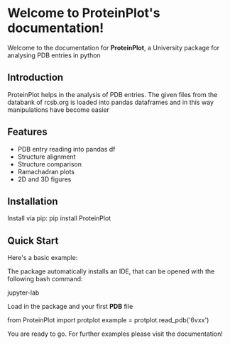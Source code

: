Welcome to ProteinPlot's documentation!
============================================

Welcome to the documentation for **ProteinPlot**, a University package for analysing PDB entries in python

Introduction
------------

ProteinPlot helps in the analysis of PDB entries. The given files from the databank of rcsb.org is loaded into pandas dataframes and in this way manipulations have become easier

Features
--------

- PDB entry reading into pandas df
- Structure alignment
- Structure comparison
- Ramachadran plots
- 2D and 3D figures

Installation
------------

Install via pip: pip install ProteinPlot

Quick Start
-----------

Here's a basic example:

  The package automatically installs an IDE, that can be opened with the following bash command:
  
  jupyter-lab
  
  Load in the package and your first **PDB** file
   
   from ProteinPlot import protplot
   example = protplot.read_pdb('6vxx')
   
You are ready to go. For further examples please visit the documentation!